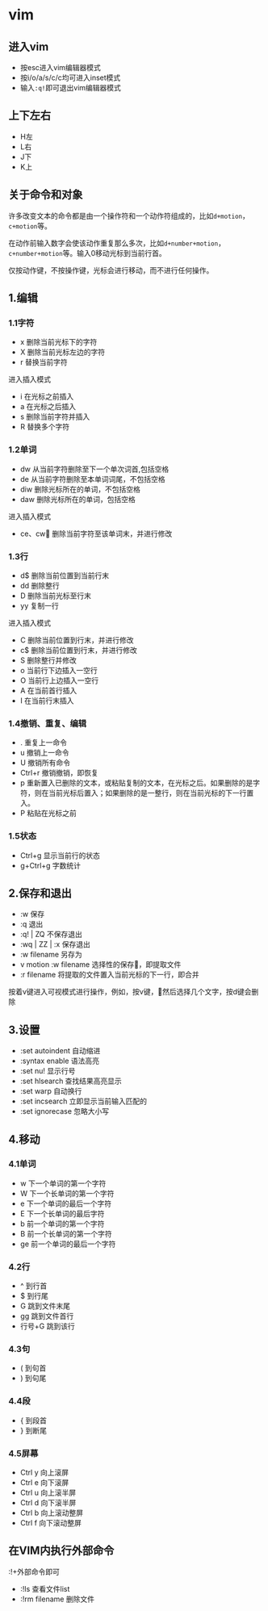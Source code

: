 # vim

## 进入vim

* 按esc进入vim编辑器模式
* 按i/o/a/s/c/c均可进入inset模式
* 输入`:q!`即可退出vim编辑器模式

## 上下左右

* H左
* L右
* J下
* K上

## 关于命令和对象

许多改变文本的命令都是由一个操作符和一个动作符组成的，比如`d+motion`，`c+motion`等。

在动作前输入数字会使该动作重复那么多次，比如`d+number+motion`，`c+number+motion`等。输入0移动光标到当前行首。

仅按动作键，不按操作键，光标会进行移动，而不进行任何操作。

## 1.编辑

### 1.1字符

* x  删除当前光标下的字符
* X  删除当前光标左边的字符
* r  替换当前字符

进入插入模式

* i  在光标之前插入
* a  在光标之后插入
* s  删除当前字符并插入
* R  替换多个字符

### 1.2单词

* dw  从当前字符删除至下一个单次词首,包括空格
* de  从当前字符删除至本单词词尾，不包括空格
* diw  删除光标所在的单词，不包括空格
* daw  删除光标所在的单词，包括空格

进入插入模式

* ce、cw  删除当前字符至该单词末，并进行修改

### 1.3行

* d$  删除当前位置到当前行末
* dd  删除整行
* D   删除当前光标至行末
* yy  复制一行

进入插入模式

* C  删除当前位置到行末，并进行修改
* c$  删除当前位置到行末，并进行修改
* S  删除整行并修改
* o  当前行下边插入一空行
* O  当前行上边插入一空行
* A  在当前首行插入
* I  在当前行末插入

### 1.4撤销、重复、编辑

* .  重复上一命令
* u  撤销上一命令
* U  撤销所有命令
* Ctrl+r  撤销撤销，即恢复
* p  重新置入已删除的文本，或粘贴复制的文本，在光标之后。如果删除的是字符，则在当前光标后置入；如果删除的是一整行，则在当前光标的下一行置入。
* P  粘贴在光标之前

### 1.5状态

* Ctrl+g  显示当前行的状态
* g+Ctrl+g  字数统计

## 2.保存和退出

* :w  保存
* :q  退出
* :q! | ZQ   不保存退出
* :wq | ZZ | :x   保存退出
* :w filename   另存为
* v motion :w filename    选择性的保存，即提取文件
* :r filename   将提取的文件置入当前光标的下一行，即合并

按着v键进入可视模式进行操作，例如，按v键，然后选择几个文字，按d键会删除

## 3.设置

* :set autoindent   自动缩进
* :syntax enable   语法高亮
* :set nu!   显示行号
* :set hlsearch   查找结果高亮显示
* :set warp    自动换行
* :set incsearch   立即显示当前输入匹配的
* :set ignorecase   忽略大小写

## 4.移动

### 4.1单词

* w   下一个单词的第一个字符
* W   下一个长单词的第一个字符
* e   下一个单词的最后一个字符
* E   下一个长单词的最后字符
* b   前一个单词的第一个字符
* B   前一个长单词的第一个字符
* ge   前一个单词的最后一个字符

### 4.2行

* ^   到行首
* $   到行尾
* G  跳到文件末尾
* gg  跳到文件首行
* 行号+G  跳到该行

### 4.3句

* (   到句首
* )   到句尾

### 4.4段

* {   到段首
* }   到断尾

### 4.5屏幕

* Ctrl y   向上滚屏
* Ctrl e   向下滚屏
* Ctrl u   向上滚半屏
* Ctrl d   向下滚半屏
* Ctrl b   向上滚动整屏
* Ctrl f   向下滚动整屏

## 在VIM内执行外部命令

:!+外部命令即可

* :!ls   查看文件list
* :!rm filename   删除文件